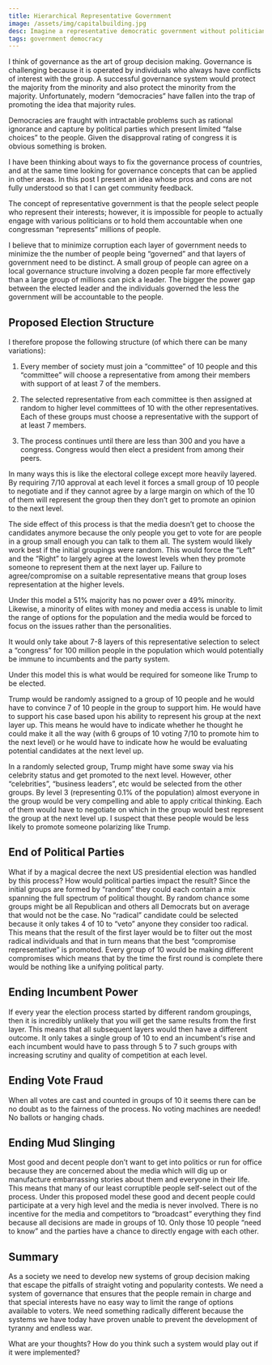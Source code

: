```yaml
---
title: Hierarchical Representative Government
image: /assets/img/capitalbuilding.jpg
desc: Imagine a representative democratic government without politicians, campaigning, and political parties.
tags: government democracy
---
```


I think of governance as the art of group decision making. Governance is challenging because it is operated by individuals who always have conflicts of interest with the group. A successful governance system would protect the majority from the minority and also protect the minority from the majority. Unfortunately, modern “democracies” have fallen into the trap of promoting the idea that majority rules.

Democracies are fraught with intractable problems such as rational ignorance and capture by political parties which present limited “false choices” to the people. Given the disapproval rating of congress it is obvious something is broken.

I have been thinking about ways to fix the governance process of countries, and at the same time looking for governance concepts that can be applied in other areas. In this post I present an idea whose pros and cons are not fully understood so that I can get community feedback.

The concept of representative government is that the people select people who represent their interests; however, it is impossible for people to actually engage with various politicians or to hold them accountable when one congressman “represents” millions of people.

I believe that to minimize corruption each layer of government needs to minimize the the number of people being “governed” and that layers of government need to be distinct. A small group of people can agree on a local governance structure involving a dozen people far more effectively than a large group of millions can pick a leader. The bigger the power gap between the elected leader and the individuals governed the less the government will be accountable to the people.

## Proposed Election Structure

I therefore propose the following structure (of which there can be many variations):

1. Every member of society must join a “committee” of 10 people and this “committee” will choose a representative from among their members with support of at least 7 of the members.

2. The selected representative from each committee is then assigned at random to higher level committees of 10 with the other representatives. Each of these groups must choose a representative with the support of at least 7 members.

3. The process continues until there are less than 300 and you have a congress. Congress would then elect a president from among their peers.

In many ways this is like the electoral college except more heavily layered. By requiring 7/10 approval at each level it forces a small group of 10 people to negotiate and if they cannot agree by a large margin on which of the 10 of them will represent the group then they don’t get to promote an opinion to the next level.

The side effect of this process is that the media doesn’t get to choose the candidates anymore because the only people you get to vote for are people in a group small enough you can talk to them all. The system would likely work best if the initial groupings were random. This would force the “Left” and the “Right” to largely agree at the lowest levels when they promote someone to represent them at the next layer up. Failure to agree/compromise on a suitable representative means that group loses representation at the higher levels.

Under this model a 51% majority has no power over a 49% minority. Likewise, a minority of elites with money and media access is unable to limit the range of options for the population and the media would be forced to focus on the issues rather than the personalities.

It would only take about 7-8 layers of this representative selection to select a “congress” for 100 million people in the population which would potentially be immune to incumbents and the party system.

Under this model this is what would be required for someone like Trump to be elected.

Trump would be randomly assigned to a group of 10 people and he would have to convince 7 of 10 people in the group to support him. He would have to support his case based upon his ability to represent his group at the next layer up. This means he would have to indicate whether he thought he could make it all the way (with 6 groups of 10 voting 7/10 to promote him to the next level) or he would have to indicate how he would be evaluating potential candidates at the next level up.

In a randomly selected group, Trump might have some sway via his celebrity status and get promoted to the next level. However, other “celebrities”, “business leaders”, etc would be selected from the other groups. By level 3 (representing 0.1% of the population) almost everyone in the group would be very compelling and able to apply critical thinking. Each of them would have to negotiate on which in the group would best represent the group at the next level up. I suspect that these people would be less likely to promote someone polarizing like Trump.

## End of Political Parties

What if by a magical decree the next US presidential election was handled by this process? How would political parties impact the result? Since the initial groups are formed by “random” they could each contain a mix spanning the full spectrum of political thought. By random chance some groups might be all Republican and others all Democrats but on average that would not be the case. No “radical” candidate could be selected because it only takes 4 of 10 to “veto” anyone they consider too radical. This means that the result of the first layer would be to filter out the most radical individuals and that in turn means that the best “compromise representative” is promoted. Every group of 10 would be making different compromises which means that by the time the first round is complete there would be nothing like a unifying political party.

## Ending Incumbent Power

If every year the election process started by different random groupings, then it is incredibly unlikely that you will get the same results from the first layer. This means that all subsequent layers would then have a different outcome. It only takes a single group of 10 to end an incumbent's rise and each incumbent would have to pass through 5 to 7 such groups with increasing scrutiny and quality of competition at each level.

## Ending Vote Fraud

When all votes are cast and counted in groups of 10 it seems there can be no doubt as to the fairness of the process. No voting machines are needed! No ballots or hanging chads.

## Ending Mud Slinging

Most good and decent people don’t want to get into politics or run for office because they are concerned about the media which will dig up or manufacture embarrassing stories about them and everyone in their life. This means that many of our least corruptible people self-select out of the process. Under this proposed model these good and decent people could participate at a very high level and the media is never involved. There is no incentive for the media and competitors to “broadcast” everything they find because all decisions are made in groups of 10. Only those 10 people “need to know” and the parties have a chance to directly engage with each other.

## Summary

As a society we need to develop new systems of group decision making that escape the pitfalls of straight voting and popularity contests. We need a system of governance that ensures that the people remain in charge and that special interests have no easy way to limit the range of options available to voters. We need something radically different because the systems we have today have proven unable to prevent the development of tyranny and endless war.

What are your thoughts? How do you think such a system would play out if it were implemented?
